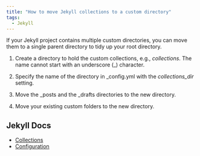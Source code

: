 ```yaml
---
title: "How to move Jekyll collections to a custom directory"
tags:
  - Jekyll
---
```

If your Jekyll project contains multiple custom directories, you can move them to a single parent directory to tidy up your root directory.

1. Create a directory to hold the custom collections, e.g., *collections*. The name cannot start with an underscore (_) character.

2. Specify the name of the directory in _config.yml with the *collections_dir* setting.

3. Move the _posts and the _drafts directories to the new directory.

4. Move your existing custom folders to the new directory.

## Jekyll Docs

* [Collections](https://jekyllrb.com/docs/collections/)
* [Configuration](https://jekyllrb.com/docs/configuration/front-matter-defaults/)
